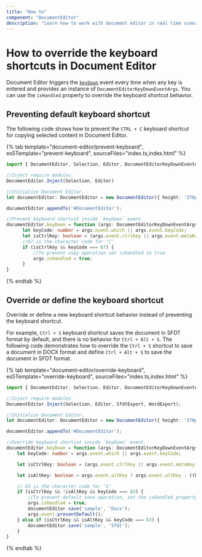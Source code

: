 ```yaml
---
title: "How to"
component: "DocumentEditor"
description: "Learn how to work with document editor in real time scenarios like create simple word processor, override keyboard shortcut behaviors, and more."
---
```


# How to override the keyboard shortcuts in Document Editor

Document Editor triggers the [`keyDown`](../api/document-editor/documentEditorKeyDownEventArgs/) event every time when any key is entered and provides an instance of `DocumentEditorKeyDownEventArgs`. You can use the `isHandled` property to override the keyboard shortcut behavior.

## Preventing default keyboard shortcut

The following code shows how to prevent the `CTRL + C` keyboard shortcut for copying selected content in Document Editor.

{% tab template="document-editor/prevent-keyboard", es5Template="prevent-keyboard", sourceFiles="index.ts,index.html" %}

```typescript
import { DocumentEditor, Selection, Editor, DocumentEditorKeyDownEventArgs } from '@syncfusion/ej2-documenteditor';

//Inject require modules.
DocumentEditor.Inject(Selection, Editor)

//Initialize Document Editor.
let documentEditor: DocumentEditor = new DocumentEditor({ height: '370px', enableEditor: true, isReadOnly: false });

documentEditor.appendTo('#DocumentEditor');

//Prevent keyboard shortcut inside `keyDown` event.
documentEditor.keyDown = function (args: DocumentEditorKeyDownEventArgs) {
      let keyCode: number = args.event.which || args.event.keyCode;
      let isCtrlKey: boolean = (args.event.ctrlKey || args.event.metaKey) ? true : ((keyCode === 17) ? true : false);
      //67 is the character code for 'C'
      if (isCtrlKey && keyCode === 67) {
          //To prevent copy operation set isHandled to true
          args.isHandled = true;
      }
}
```

{% endtab %}

## Override or define the keyboard shortcut

Override or define a new keyboard shortcut behavior instead of preventing the keyboard shortcut.

For example, `Ctrl + S` keyboard shortcut saves the document in SFDT format by default, and there is no behavior for `Ctrl + Alt + S`. The following code demonstrates how to override the `Ctrl + S` shortcut to save a document in DOCX format and define `Ctrl + Alt + S` to save the document in SFDT format.

{% tab template="document-editor/override-keyboard", es5Template="override-keyboard", sourceFiles="index.ts,index.html" %}

```typescript
import { DocumentEditor, Selection, Editor, DocumentEditorKeyDownEventArgs, SfdtExport, WordExport } from '@syncfusion/ej2-documenteditor';

//Inject require modules.
DocumentEditor.Inject(Selection, Editor, SfdtExport, WordExport);

//Initialize Document Editor.
let documentEditor: DocumentEditor = new DocumentEditor({ height: '370px', enableEditor: true, enableSfdtExport: true, enableWordExport: true, isReadOnly: false });

documentEditor.appendTo('#DocumentEditor');

//Override keyboard shortcut inside `keyDown` event.
documentEditor.keyDown = function (args: DocumentEditorKeyDownEventArgs) {
    let keyCode: number = args.event.which || args.event.keyCode;

    let isCtrlKey: boolean = (args.event.ctrlKey || args.event.metaKey) ? true : ((keyCode === 17) ? true : false);

    let isAltKey: boolean = args.event.altKey ? args.event.altKey : ((keyCode === 18) ? true : false);

    // 83 is the character code for 'S'
    if (isCtrlKey && !isAltKey && keyCode === 83) {
        //To prevent default save operation, set the isHandled property to true
        args.isHandled = true;
        documentEditor.save('sample', 'Docx');
        args.event.preventDefault();
    } else if (isCtrlKey && isAltKey && keyCode === 83) {
        documentEditor.save('sample', 'Sfdt');
    }
}
```

{% endtab %}